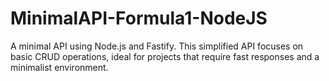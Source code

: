 # MinimalAPI-Formula1-NodeJS
A minimal API using Node.js and Fastify. This simplified API focuses on basic CRUD operations, ideal for projects that require fast responses and a minimalist environment.
